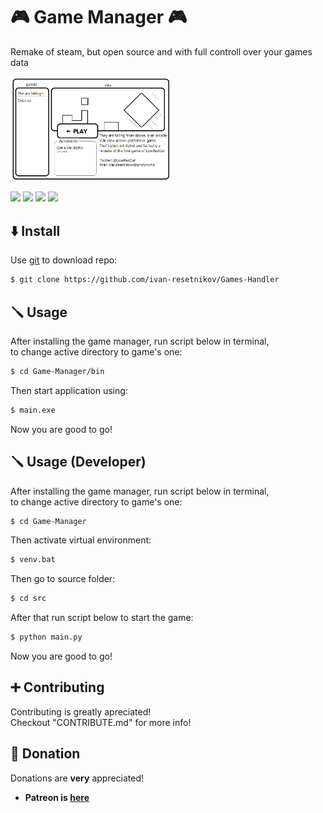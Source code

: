 # 🎮 Game Manager 🎮

Remake of steam, but open source and with full controll over your games data

<img src="layout.png" width=256>

![](https://camo.githubusercontent.com/5fc4a4c2e562cc037856087b246d1f59dad5c49af967cdb95ea78d562d5374af/68747470733a2f2f696d672e736869656c64732e696f2f62616467652f48656c7025323057616e7465642d666561626f323f636f6c6f723d637269746963616c267374796c653d666f722d7468652d6261646765266c6f676f3d47697468756225323053706f6e736f7273266c6f676f436f6c6f723d7768697465)
![](https://camo.githubusercontent.com/e571f8ba2a00ae8ad29d950c671b747bff8fffba08a5f9a233bc74777949cd98/68747470733a2f2f696d672e736869656c64732e696f2f62616467652f2d4f70656e253230736f757263652d79656c6c6f773f636f6c6f723d464635373444267374796c653d666f722d7468652d6261646765266c6f676f3d676974266c6f676f436f6c6f723d7768697465)
![](https://img.shields.io/github/commit-activity/m/ivan-resetnikov/PDA?style=for-the-badge)
![](https://img.shields.io/discord/1037294772261490688?style=for-the-badge)

## ⬇️ Install

Use [git](https://git-scm.com/) to download repo:

```bash
$ git clone https://github.com/ivan-resetnikov/Games-Handler
```


## 🪛 Usage

After installing the game manager, run script below in terminal,\
to change active directory to game's one:

```bash
$ cd Game-Manager/bin
```

Then start application using:
```bash
$ main.exe
```

Now you are good to go!

## 🪛 Usage (Developer)

After installing the game manager, run script below in terminal,\
to change active directory to game's one:

```bash
$ cd Game-Manager
```

Then activate virtual environment:

```bash
$ venv.bat
```

Then go to source folder:

```bash
$ cd src
```

After that run script below to start the game:

```bash
$ python main.py
```

Now you are good to go!

## ➕ Contributing

Contributing is greatly apreciated!\
Checkout "CONTRIBUTE.md" for more info!


## 💸 Donation

Donations are **very** appreciated!

- **Patreon is [here](https://www.patreon.com/join/9723605?u=9723605)**